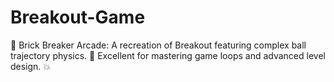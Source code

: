 # Breakout-Game
🏓 Brick Breaker Arcade: A recreation of Breakout featuring complex ball trajectory physics. 🎯 Excellent for mastering game loops and advanced level design. 💥
